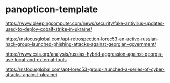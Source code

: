 # panopticon-template

https://www.bleepingcomputer.com/news/security/fake-antivirus-updates-used-to-deploy-cobalt-strike-in-ukraine/

https://nsfocusglobal.com/apt-retrospection-lorec53-an-active-russian-hack-group-launched-phishing-attacks-against-georgian-government/

https://www.csis.org/analysis/russias-hybrid-aggression-against-georgia-use-local-and-external-tools

https://nsfocusglobal.com/apt-lorec53-group-launched-a-series-of-cyber-attacks-against-ukraine/
